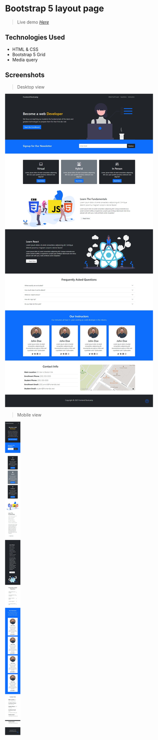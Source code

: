 # Bootstrap 5 layout page
>  Live demo [_Here_](https://johnayinde.github.io/responsive-Bootstrap-5-layout/)


## Technologies Used
- HTML & CSS 
- Bootstrap 5 Grid
- Media query


## Screenshots
> Desktop view
 
![Desktop view](./img/d.png)

> Mobile view

![mobile view](./img/m.png)

